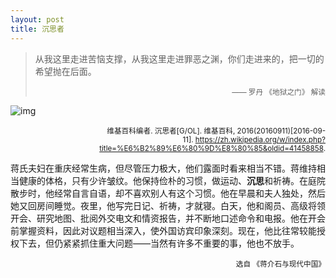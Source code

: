 ```yaml
---
layout: post
title: 沉思者
---
```


> 从我这里走进苦恼支撑，从我这里走进罪恶之渊，你们走进来的，把一切的希望抛在后面。
>
> <p style="text-align: right;"><small>—— 罗丹 《地狱之门》 解读</small></p>

![img](https://upload.wikimedia.org/wikipedia/commons/thumb/1/12/The_Thinker_close.jpg/800px-The_Thinker_close.jpg)

<p style="text-align: right;"><small>维基百科编者. 沉思者[G/OL]. 维基百科, 2016(20160911)[2016-09-11]. <a href="https://zh.wikipedia.org/w/index.php?title=%E6%B2%89%E6%80%9D%E8%80%85&oldid=41458858">https://zh.wikipedia.org/w/index.php?title=%E6%B2%89%E6%80%9D%E8%80%85&oldid=41458858</a>.</small></p>

蒋氏夫妇在重庆经常生病，但尽管压力极大，他们露面时看来相当不错。蒋维持相当健康的体格，只有少许皱纹。他保持俭朴的习惯，做运动、**沉思**和祈祷。在庭院散步时，他经常自言自语，却不喜欢别人有这个习惯。他在早晨和夫人独处，然后她又回房间睡觉。夜里，他写完日记、祈祷，才就寝。白天，他和阁员、高级将领开会、研究地图、批阅外交电文和情资报告，并不断地口述命令和电报。他在开会前掌握资料，因此对议题相当深入，使外国访宾印象深刻。现在，他比往常较能授权下去，但仍紧紧抓住重大问题——当然有许多不重要的事，他也不放手。

<p style="text-align: right;"><small>选自 《蒋介石与现代中国》</small></p>
